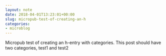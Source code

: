 ```yaml
---
layout: note
date: 2018-04-01T13:23:01+00:00
slug: micropub-test-of-creating-an-h
categories:
- microblog
---
```

Micropub test of creating an h-entry with categories. This post should have two categories, test1 and test2

